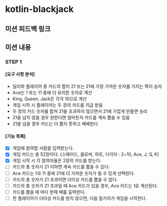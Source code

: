 # kotlin-blackjack

## 미션 피드백 링크

## 미션 내용

### STEP 1

#### [요구 사항 분석]

- 딜러와 플레이어 중 카드의 합이 21 또는 21에 가장 가까운 숫자를 가지는 쪽이 승자
- Ace는 1 또는 11 중에 더 유리한 숫자로 계산
- King, Queen, Jack은 각각 10으로 계산
- 게임 시작 시 플레이어는 두 장의 카드를 지급 받음
- 두 장의 카드 숫자를 합쳐 21을 초과하지 않으면서 21에 가깝게 만들면 승리
- 21을 넘지 않을 경우 원한다면 얼마든지 카드를 계속 뽑을 수 있음
- 21을 넘을 경우 카드는 더 뽑지 못하고 패배한다

#### [기능 목록]

- [x] 게임에 참여할 사람을 입력받는다.
- [x] 게임 카드는 총 52장이다. (스페이드, 클로버, 하트, 다이아 : 2~10, Ace, J, Q, K)
- [x] 게임 시작 시 각 참여자들은 2장의 카드를 받는다.
- [ ] 카드의 총 숫자가 21 이하면 계속 카드를 뽑을 수 있다.
- [ ] Ace 카드는 1과 11 중에 21에 더 가까운 숫자가 될 수 있게 선택된다.
- [ ] 카드의 총 숫자가 21 초과이면 더이상 카드를 뽑을 수 없다.
- [ ] 카드의 총 숫자가 21 초과일 때 Ace 카드가 있을 경우, Ace 카드는 1로 계산된다.
- [ ] 카드를 뽑을 때 마다 현재 패를 출력한다.
- [ ] 한 플레이어가 더이상 카드를 받지 않으면, 다음 참가자가 게임을 시작한다.
